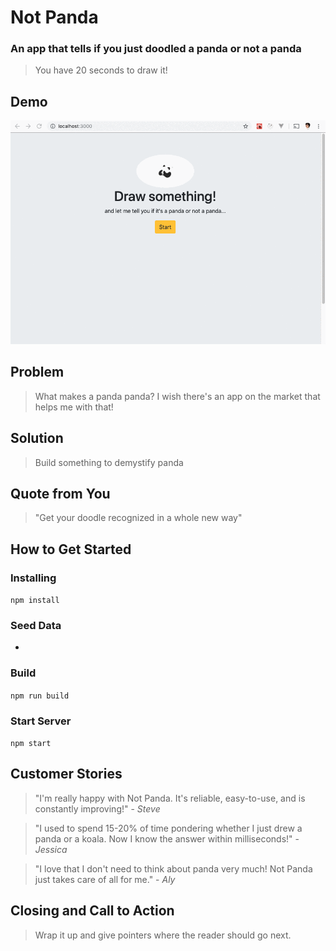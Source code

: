 # Not Panda #

### An app that tells if you just doodled a panda or not a panda ###
  > You have 20 seconds to draw it!
  
## Demo ##
 ![Farmers Market Finder Demo](demo/panda-demo.gif)

## Problem ##
  > What makes a panda panda? I wish there's an app on the market that helps me with that!

## Solution ##
  > Build something to demystify panda

## Quote from You ##
  > "Get your doodle recognized in a whole new way"

## How to Get Started ##
  ### Installing
```npm install```
 ### Seed Data
 - 
 
 ### Build
```npm run build```

### Start Server
```npm start```

## Customer Stories ##
  > "I'm really happy with Not Panda. It's reliable, easy-to-use, and is constantly improving!" - *Steve*
  
  > "I used to spend 15-20% of time pondering whether I just drew a panda or a koala. Now I know the answer within milliseconds!" - *Jessica*
  
  > "I love that I don't need to think about panda very much! Not Panda just takes care of all for me." - *Aly*

## Closing and Call to Action ##
  > Wrap it up and give pointers where the reader should go next.
